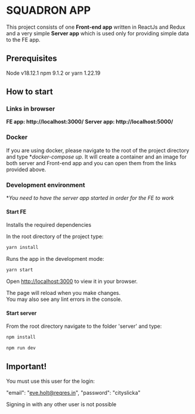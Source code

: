 # SQUADRON APP

This project consists of one **Front-end app** written in ReactJs and Redux and a very simple **Server app** which is used only for providing simple data to the FE app.

## Prerequisites

Node v18.12.1
npm 9.1.2 or yarn 1.22.19

## How to start

### Links in browser

**FE app: http://localhost:3000/**
**Server app: http://localhost:5000/**

### Docker

If you are using docker, please navigate to the root of the project directory and type \*_docker-compose up_. It will create a container and an image for both server and Front-end app and you can open them from the links provided above.

### Development environment

\*_You need to have the server app started in order for the FE to work_

#### Start FE

Installs the required dependencies

In the root directory of the project type:

```bash
yarn install
```

Runs the app in the development mode:

```bash
yarn start
```

Open [http://localhost:3000](http://localhost:3000) to view it in your browser.

The page will reload when you make changes.\
You may also see any lint errors in the console.

#### Start server

From the root directory navigate to the folder 'server' and type:

```bash
npm install
```

```bash
npm run dev
```

## Important!

You must use this user for the login:

"email": "eve.holt@reqres.in",
"password": "cityslicka"

Signing in with any other user is not possible
